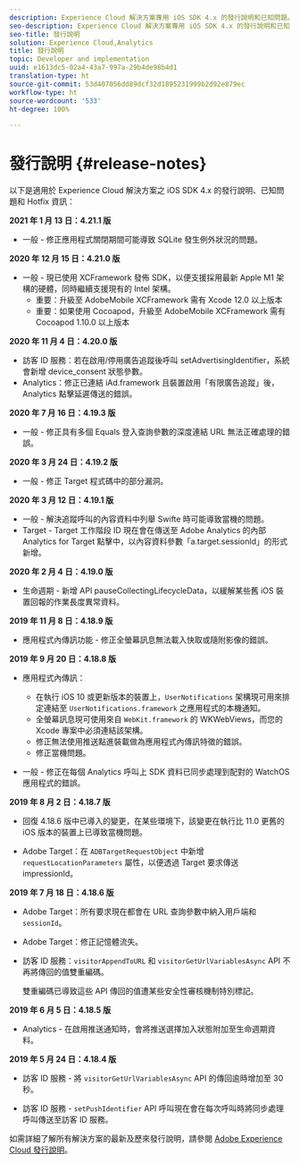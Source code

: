 ```yaml
---
description: Experience Cloud 解決方案專用 iOS SDK 4.x 的發行說明和已知問題。
seo-description: Experience Cloud 解決方案專用 iOS SDK 4.x 的發行說明和已知問題。
seo-title: 發行說明
solution: Experience Cloud,Analytics
title: 發行說明
topic: Developer and implementation
uuid: e1613dc5-02a4-43a7-997a-29b4de98b4d1
translation-type: ht
source-git-commit: 53d407056dd89dcf32d1895231999b2d92e879ec
workflow-type: ht
source-wordcount: '533'
ht-degree: 100%

---
```



# 發行說明 {#release-notes}

以下是適用於 Experience Cloud 解決方案之 iOS SDK 4.x 的發行說明、已知問題和 Hotfix 資訊：

**2021 年 1 月 13 日：4.21.1 版**

* 一般 - 修正應用程式關閉期間可能導致 SQLite 發生例外狀況的問題。

**2020 年 12 月 15 日：4.21.0 版**

* 一般 - 現已使用 XCFramework 發佈 SDK，以便支援採用最新 Apple M1 架構的硬體，同時繼續支援現有的 Intel 架構。
   * 重要：升級至 AdobeMobile XCFramework 需有 Xcode 12.0 以上版本
   * 重要：如果使用 Cocoapod，升級至 AdobeMobile XCFramework 需有 Cocoapod 1.10.0 以上版本

**2020 年 11 月 4 日：4.20.0 版**

* 訪客 ID 服務：若在啟用/停用廣告追蹤後呼叫 setAdvertisingIdentifier，系統會新增 device_consent 狀態參數。
* Analytics：修正已連結 iAd.framework 且裝置啟用「有限廣告追蹤」後，Analytics 點擊延遲傳送的錯誤。

**2020 年 7 月 16 日：4.19.3 版**

* 一般 - 修正具有多個 Equals 登入查詢參數的深度連結 URL 無法正確處理的錯誤。

**2020 年 3 月 24 日：4.19.2 版**

* 一般 - 修正 Target 程式碼中的部分漏洞。

**2020 年 3 月 12 日：4.19.1 版**

* 一般 - 解決追蹤呼叫的內容資料中列舉 Swifte 時可能導致當機的問題。
* Target - Target 工作階段 ID 現在會在傳送至 Adobe Analytics 的內部 Analytics for Target 點擊中，以內容資料參數「a.target.sessionId」的形式新增。

**2020 年 2 月 4 日：4.19.0 版**

* 生命週期 - 新增 API pauseCollectingLifecycleData，以緩解某些舊 iOS 裝置回報的作業長度異常資料。

**2019 年 11 月 8 日：4.18.9 版**

* 應用程式內傳訊功能 - 修正全螢幕訊息無法載入快取或隨附影像的錯誤。

**2019 年 9 月 20 日：4.18.8 版**

* 應用程式內傳訊：

   * 在執行 iOS 10 或更新版本的裝置上，`UserNotifications` 架構現可用來排定連結至 `UserNotifications.framework` 之應用程式的本機通知。
   * 全螢幕訊息現可使用來自 `WebKit.framework` 的 WKWebViews，而您的 Xcode 專案中必須連結該架構。
   * 修正無法使用推送點進裝載做為應用程式內傳訊特徵的錯誤。
   * 修正當機問題。

* 一般 - 修正在每個 Analytics 呼叫上 SDK 資料已同步處理到配對的 WatchOS 應用程式的錯誤。

**2019 年 8 月 2 日：4.18.7 版**

* 回復 4.18.6 版中已導入的變更，在某些環境下，該變更在執行比 11.0 更舊的 iOS 版本的裝置上已導致當機問題。

* Adobe Target：在 `ADBTargetRequestObject` 中新增 `requestLocationParameters` 屬性，以便透過 Target 要求傳送 impressionId。

**2019 年 7 月 18 日：4.18.6 版**

* Adobe Target：所有要求現在都會在 URL 查詢參數中納入用戶端和 `sessionId`。
* Adobe Target：修正記憶體流失。
* 訪客 ID 服務：`visitorAppendToURL` 和 `visitorGetUrlVariablesAsync` API 不再將傳回的值雙重編碼。

   雙重編碼已導致這些 API 傳回的值遭某些安全性審核機制特別標記。

**2019 年 6 月 5 日：4.18.5 版**

* Analytics - 在啟用推送通知時，會將推送選擇加入狀態附加至生命週期資料。

**2019 年 5 月 24 日：4.18.4 版**

* 訪客 ID 服務 - 將 
   `visitorGetUrlVariablesAsync` API 的傳回逾時增加至 30 秒。

* 訪客 ID 服務 - `setPushIdentifier` API 呼叫現在會在每次呼叫時將同步處理呼叫傳送至訪客 ID 服務。

如需詳細了解所有解決方案的最新及歷來發行說明，請參閱 [Adobe Experience Cloud 發行說明](https://docs.adobe.com/content/help/zh-Hant/release-notes/experience-cloud/current.html)。
